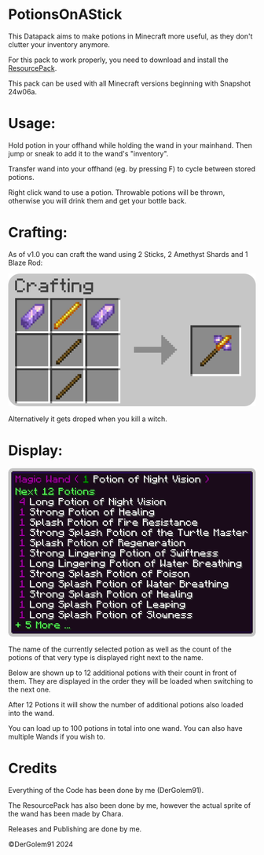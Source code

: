 
# PotionsOnAStick

This Datapack aims to make potions in Minecraft more useful, as they don't clutter your inventory anymore.

For this pack to work properly, you need to download and install the [ResourcePack](https://github.com/Golem91/PotionOnAStickResources/releases/download/V1.1/potionsonastickresources.zip).

This pack can be used with all Minecraft versions beginning with Snapshot 24w06a.

# Usage:

Hold potion in your offhand while holding the wand in your mainhand. Then jump or sneak to add it to the wand's "inventory".

Transfer wand into your offhand (eg. by pressing F) to cycle between stored potions.

Right click wand to use a potion. Throwable potions will be thrown, otherwise you will drink them and get your bottle back.

# Crafting:
As of v1.0 you can craft the wand using 2 Sticks, 2 Amethyst Shards and 1 Blaze Rod:

![image of the recipe](https://github.com/Golem91/potionsonastick/blob/main/recipe.png?raw=true)

Alternatively it gets droped when you kill a witch.

# Display:

![image of the displaying of the potions](https://github.com/Golem91/potionsonastick/blob/main/display.png?raw=true)

The name of the currently selected potion as well as the count of the potions of that very type is displayed right next to the name.

Below are shown up to 12 additional potions with their count in front of them.
They are displayed in the order they will be loaded when switching to the next one.

After 12 Potions it will show the number of additional potions also loaded into the wand.

You can load up to 100 potions in total into one wand. You can also have multiple Wands if you wish to.

# Credits
Everything of the Code has been done by me (DerGolem91).

The ResourcePack has also been done by me, however the actual sprite of the wand has been made by Chara.

Releases and Publishing are done by me.

©DerGolem91 2024
